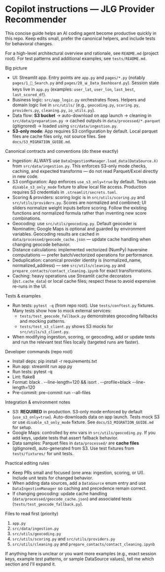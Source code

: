 # Copilot instructions — JLG Provider Recommender


This concise guide helps an AI coding agent become productive quickly in this repo. Keep edits small, prefer the canonical helpers, and include tests for behavioral changes.

For a high-level architectural overview and rationale, see `README.md` (project root). For test patterns and additional examples, see `tests/README.md`.

Big picture

- UI: Streamlit app. Entry points are `app.py` and `pages/*.py` (notably `pages/1_🔎_Search.py` and `pages/20_📊_Data_Dashboard.py`). Session state keys live in `app.py` (examples: `user_lat`, `user_lon`, `last_best`, `last_scored_df`).
- Business logic: `src/app_logic.py` orchestrates flows. Helpers and domain logic live in `src/utils/` (e.g., `geocoding.py`, `scoring.py`, `providers.py`, `cleaning.py`, `io_utils.py`).
- Data flow: **S3 bucket** → auto-download on app launch → cleaning in `src/data/preparation.py` → cached outputs in `data/processed/*.parquet` (gitignored) → loaded using `src/data/ingestion.py`.
- **S3-only mode**: App requires S3 configuration by default. Local parquet files are cache files only, not source files. See `docs/S3_MIGRATION_GUIDE.md`.

Canonical contracts and conventions (do these exactly)

- Ingestion: ALWAYS use `DataIngestionManager.load_data(DataSource.X)` from `src/data/ingestion.py`. This enforces S3-only mode checks, caching, and expected transforms — do not read Parquet/Excel directly in new code.
- S3 configuration: App enforces `use_s3_only=true` by default. Tests use `disable_s3_only_mode` fixture to allow local file access. Production requires S3 credentials in `.streamlit/secrets.toml`.
- Scoring & providers: scoring logic is in `src/utils/scoring.py` and `src/utils/providers.py`. Scores are normalized and combined; UI sliders normalize weight inputs before scoring. Follow the existing functions and normalized formula rather than inventing new score combinations.
- Geocoding: use `src/utils/geocoding.py`. Default geocoder is Nominatim; Google Maps is optional and guarded by environment variables. Geocoding results are cached in `data/processed/geocode_cache.json` — update cache handling when changing geocode behavior.
- Distance calculations: implemented vectorized (NumPy) haversine computations — prefer batch/vectorized operations for performance.
- Deduplication: canonical provider identity is (normalized_name, normalized_address) — see `src/utils/cleaning.py` and `prepare_contacts/contact_cleaning.ipynb` for exact transformations.
- Caching: heavy operations use Streamlit cache decorators (`@st.cache_data`) or local cache files; respect these to avoid expensive re-runs in the UI.

Tests & examples

- Run tests: `pytest -q` (from repo root). Use `tests/conftest.py` fixtures. Many tests show how to mock external services:
  - `tests/test_geocode_fallback.py` demonstrates geocoding fallbacks and mocking patterns.
  - `tests/test_s3_client.py` shows S3 mocks for `src/utils/s3_client.py`.
- When modifying ingestion, scoring, or geocoding, add or update tests and run the relevant test files locally (targeted runs are faster).

Developer commands (repo root)

- Install deps: pip install -r requirements.txt
- Run app: streamlit run app.py
- Run tests: pytest -q
- Lint: flake8
- Format: black . --line-length=120 && isort . --profile=black --line-length=120
- Pre-commit: pre-commit run --all-files

Integration & environment notes

- S3: **REQUIRED** in production. S3-only mode enforced by default (`use_s3_only=true`). Auto-downloads data on app launch. Tests mock S3 or use `disable_s3_only_mode` fixture. See `docs/S3_MIGRATION_GUIDE.md` for setup.
- Google Maps: controlled by env vars in `src/utils/geocoding.py`. If you add keys, update tests that assert fallback behavior.
- Data samples: Parquet files in `data/processed/` are **cache files** (gitignored), auto-generated from S3. Use test fixtures from `tests/fixtures/` for unit tests.

Practical editing rules

- Keep PRs small and focused (one area: ingestion, scoring, or UI). Include unit tests for changed behavior.
- When adding data sources, add a `DataSource` enum entry and use `DataIngestionManager` so caching and precedence remain correct.
- If changing geocoding: update cache handling (`data/processed/geocode_cache.json`) and associated tests (`tests/test_geocode_fallback.py`).

Files to read first (priority)

1. `app.py`
2. `src/data/ingestion.py`
3. `src/utils/geocoding.py`
4. `src/utils/scoring.py` and `src/utils/providers.py`
5. `src/utils/cleaning.py` and `prepare_contacts/contact_cleaning.ipynb`

If anything here is unclear or you want more examples (e.g., exact session keys, example test patterns, or sample DataSource values), tell me which section and I'll expand it.
